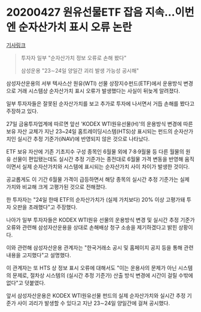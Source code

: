 # 20200427 원유선물ETF 잡음 지속…이번엔 순자산가치 표시 오류 논란

[기사링크](<https://news.naver.com/main/read.nhn?mode=LS2D&mid=shm&sid1=101&sid2=259&oid=001&aid=0011574587>)



> 투자자 일부 "순자산가치 정보 오류로 손해 봤다"
>
> 삼성운용 "23∼24일 양일간 괴리 발생 가능성 공시해"  



삼성자산운용의 서부 텍사스산 원유(WTI) 선물 상장지수펀드(ETF)에서 운용방식 변경으로 거래 시스템상 순자산가치 표시 오류가 발생했다는 사실이 뒤늦게 알려졌다.



일부 투자자들은 잘못된 순자산가치를 보고 추가로 투자에 나서면서 거듭 손해를 봤다고 주장하고 있다.



27일 금융투자업계에 따르면 앞선 'KODEX WTI원유선물(H)'의 운용방식 변경에 따른 보유 자산 교체가 지난 23~24일 홈트레이딩시스템(HTS)상 표시되는 펀드의 순자산가치인 실시간 추정 기준가(iNAV)에 반영되지 않은 것으로 나타났다.



ETF 보유 자산에 기존 기초지수 구성 종목인 6월물 외에 7·8·9월물 등 다른 월물의 원유 선물이 편입됐는데도 실시간 추정 기준가는 종전대로 6월물 가격 변동을 반영해 움직이면서 실제 순자산가치와 시스템에 표시되는 순자산가치 사이 차이가 발생한 것이다.



공교롭게도 이 기간 6월물 가격이 급등하면서 해당 종목의 실시간 추정 기준가는 실제 가치와 비교해 크게 고평가된 것으로 전해졌다.



한 투자자는 "24일 한때 ETF의 순자산가치가 (실제 가치보다) 20% 이상 고평가돼 투자 오판을 초래했다"고 주장했다.



나아가 일부 투자자들은 KODEX WTI원유 선물의 운용방식 변경 및 실시간 추정 기준가 오류와 관련해 삼성자산운용을 상대로 손해배상 청구 소송을 제기하겠다고 밝힌 상황이다.



이와 관련해 삼성자산운용 관계자는 "한국거래소 공시 및 홈페이지 공지 등을 통해 관련 내용을 고지했다"고 설명했다.



이 관계자는 또 HTS 상 정보 표시 오류에 대해서도 "이는 운용사의 문제가 아닌 시스템의 문제로, 절차상 시스템의 (실시간 추정 기준가) 산출 방식 변경에 시간이 걸릴 수밖에 없다"고 덧붙였다.



앞서 삼성자산운용은 KODEX WTI원유선물 펀드의 실제 순자산가치와 실시간 추정 기준가 사이 괴리가 발생할 수 있다고 지난 23∼24일 양일간에 걸쳐 공시했다.  